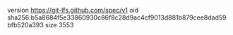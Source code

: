 version https://git-lfs.github.com/spec/v1
oid sha256:b5a8684f5e33860930c86f8c28d9ac4cf9013d881b879cee8dad59bfb520a393
size 3553
